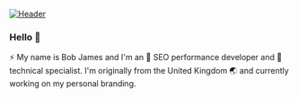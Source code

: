 [![Header](https://raw.githubusercontent.com/init-bobJames/init-bobJames/main/bobJames-SeoHeader.png "Header")](https://www.orebix.com/linktree)
### Hello 👋
⚡ My name is Bob James and I'm an 🎯 SEO performance developer and 🚀 technical specialist. I'm originally from the United Kingdom 🌏 and currently working on my personal branding.

<!--
**init-bobJames/init-bobJames** is a ✨ _special_ ✨ repository because its `README.md` (this file) appears on your GitHub profile.

Here are some ideas to get you started:

- 🔭 I’m currently working on ...
- 🌱 I’m currently learning ...
- 👯 I’m looking to collaborate on ...
- 🤔 I’m looking for help with ...
- 💬 Ask me about ...
- 📫 How to reach me: ...
- 😄 Pronouns: ...
- ⚡ Fun fact: ...
-->
